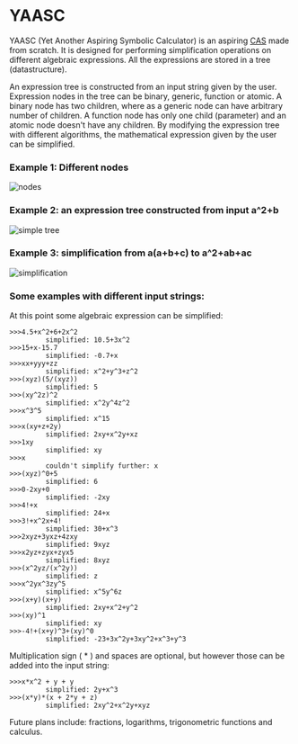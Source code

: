 # YAASC
YAASC (Yet Another Aspiring Symbolic Calculator) is an aspiring [CAS](https://en.wikipedia.org/wiki/Computer_algebra_system) made from scratch. It is designed for performing simplification operations on different algebraic expressions. All the expressions are stored in a tree (datastructure).

An expression tree is constructed from an input string given by the user. Expression nodes in the tree can be binary, generic, function or atomic. A binary node has two children, where as a generic node can have arbitrary number of children. A function node has only one child (parameter) and an atomic node doesn't have any children. By modifying the expression tree with different algorithms, the mathematical expression given by the user can be simplified.


### Example 1: Different nodes
![nodes](https://github.com/squarematr1x/YAASC/blob/master/Resources/img3.png?raw=true)

### Example 2: an expression tree constructed from input a^2+b
![simple tree](https://github.com/squarematr1x/YAASC/blob/master/Resources/img1.png?raw=true)

### Example 3: simplification from a(a+b+c) to a^2+ab+ac
![simplification](https://github.com/squarematr1x/YAASC/blob/master/Resources/img2.png?raw=true)

### Some examples with different input strings:

At this point some algebraic expression can be simplified:

```
>>>4.5+x^2+6+2x^2
         simplified: 10.5+3x^2
>>>15+x-15.7
         simplified: -0.7+x
>>>xx+yyy+zz
         simplified: x^2+y^3+z^2
>>>(xyz)(5/(xyz))
         simplified: 5
>>>(xy^2z)^2
         simplified: x^2y^4z^2
>>>x^3^5
         simplified: x^15
>>>x(xy+z+2y)
         simplified: 2xy+x^2y+xz   
>>>1xy
         simplified: xy
>>>x
         couldn't simplify further: x
>>>(xyz)^0+5
         simplified: 6
>>>0-2xy+0
         simplified: -2xy
>>>4!+x
         simplified: 24+x
>>>3!+x^2x+4!
         simplified: 30+x^3       
>>>2xyz+3yxz+4zxy
         simplified: 9xyz   
>>>x2yz+zyx+zyx5
         simplified: 8xyz        
>>>(x^2yz/(x^2y))
         simplified: z
>>>x^2yx^3zy^5
         simplified: x^5y^6z
>>>(x+y)(x+y)
         simplified: 2xy+x^2+y^2
>>>(xy)^1
         simplified: xy
>>>-4!+(x+y)^3+(xy)^0
         simplified: -23+3x^2y+3xy^2+x^3+y^3   
```

Multiplication sign ( * ) and spaces are optional, but however those can be added into the input string:

```
>>>x*x^2 + y + y
         simplified: 2y+x^3
>>>(x*y)*(x + 2*y + z)
         simplified: 2xy^2+x^2y+xyz         
```

Future plans include: fractions, logarithms, trigonometric functions and calculus.
